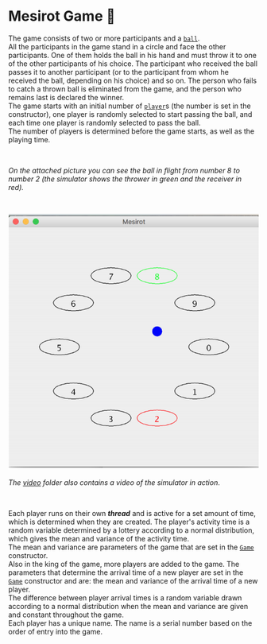 # Mesirot Game :large_blue_circle: 
The game consists of two or more participants and a [`ball`](https://github.com/safaama1/Mesirot-Game/blob/main/Ball.java).<br/>
All the participants in the game stand in a circle and face the other participants. One of them holds the ball in his hand and must throw it to one of the other participants of his choice. The participant who received the ball passes it to another participant (or to the participant from whom he received the ball, depending on his choice) and so on. The person who fails to catch a thrown ball is eliminated from the game, and the person who remains last is declared the winner.<br/>
The game starts with an initial number of [`player`](https://github.com/safaama1/Mesirot-Game/blob/main/Player.java)s (the number is set in the constructor), one player is randomly selected to start passing the ball, and each time one player is randomly selected to pass the ball.<br/>
The number of players is determined before the game starts, as well as the playing time.<br/>

<br/>

_On the attached picture you can see the ball in flight from number 8 to number 2 (the simulator shows the thrower in green and the receiver in red)._

<br/>

![](image/MesirotGame.png)
<br/>

_The [video](https://github.com/safaama1/Mesirot-Game/tree/main/video) folder also contains a video of the simulator in action_.

<br/>

Each player runs on their own **_thread_** and is active for a set amount of time, which is determined when they are created. The player's activity time is a random variable determined by a lottery according to a normal distribution, which gives the mean and variance of the activity time.<br/>
The mean and variance are parameters of the game that are set in the [`Game`](https://github.com/safaama1/Mesirot-Game/blob/main/Game.java) constructor.<br/>
Also in the king of the game, more players are added to the game. The parameters that determine the arrival time of a new player are set in the [`Game`](https://github.com/safaama1/Mesirot-Game/blob/main/Game.java) constructor and are: the mean and variance of the arrival time of a new player.<br/>
The difference between player arrival times is a random variable drawn according to a normal distribution when the mean and variance are given and constant throughout the game.<br/>
Each player has a unique name. The name is a serial number based on the order of entry into the game.<br/>
